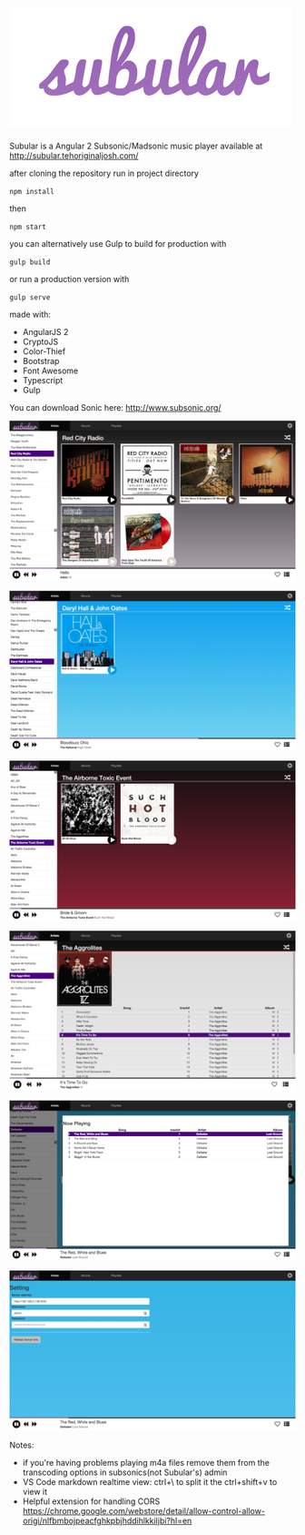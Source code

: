 # ![Subular](/images/subular.png)


Subular is a Angular 2 Subsonic/Madsonic music player available at http://subular.tehoriginaljosh.com/

after cloning the repository run in project directory

`npm install`

then

`npm start`

you can alternatively use Gulp to build for production with

`gulp build`

or run a production version with

`gulp serve`


made with:
* AngularJS 2
* CryptoJS
* Color-Thief
* Bootstrap
* Font Awesome
* Typescript
* Gulp

You can download Sonic here:
http://www.subsonic.org/

![Alt text](/images/screen2.png)

![Alt text](/images/screen3.png)

![Alt text](/images/screen1.png)

![Alt text](/images/screen6.png)

![Alt text](/images/screen5.png)

![Alt text](/images/screen4.png)

Notes:
* if you're having problems playing m4a files remove them from the transcoding options in subsonics(not Subular's) admin
* VS Code markdown realtime view: ctrl+\ to split it the ctrl+shift+v  to view it
* Helpful extension for handling CORS https://chrome.google.com/webstore/detail/allow-control-allow-origi/nlfbmbojpeacfghkpbjhddihlkkiljbi?hl=en